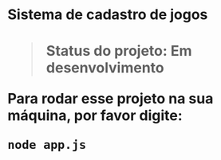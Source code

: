 <h1>Sistema de cadastro de jogos<h1>

> Status do projeto: Em desenvolvimento

Para rodar esse projeto na sua máquina, por favor digite:

```
node app.js
```

